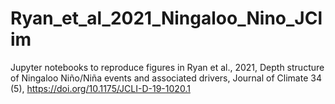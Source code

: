 # Ryan_et_al_2021_Ningaloo_Nino_JClim

Jupyter notebooks to reproduce figures in Ryan et al., 2021, Depth structure of Ningaloo Niño/Niña events and associated drivers, Journal of Climate 34 (5), https://doi.org/10.1175/JCLI-D-19-1020.1
